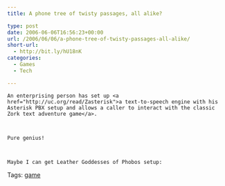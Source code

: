 ```yaml
---
title: A phone tree of twisty passages, all alike?

type: post
date: 2006-06-06T16:56:23+00:00
url: /2006/06/06/a-phone-tree-of-twisty-passages-all-alike/
short-url:
  - http://bit.ly/hU18nK
categories:
  - Games
  - Tech

---
```

<div class='microid-mailto+http:sha1:252a3b35999a34cddc41d4a1a3cfe481ec89410f'>
  
    An enterprising person has set up <a href="http://uc.org/read/Zasterisk">a text-to-speech engine with his Asterisk PBX setup and allows a caller to interact with the classic Zork text adventure game</a>.
  
  
  
    Pure genius!
  
  
  
    Maybe I can get Leather Goddesses of Phobos setup:
  
</div>

<div class="st-post-tags">
  Tags: <a href="http://www.cavort.org/tag/game/" title="game" rel="tag">game</a><br />
</div>